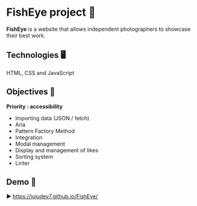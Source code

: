 # FishEye project 📸

**FishEye** is a website that allows independent photographers to showcase their best work.

## Technologies 🖥️

HTML, CSS and JavaScript 

## Objectives 🎯

**Priority : accessibility** 
- Importing data (JSON / fetch)  
- Aria
- Pattern Factory Method  
- Integration  
- Modal management  
- Display and management of likes  
- Sorting system  
- Linter  

## Demo 👀

▶️ https://jujudev7.github.io/FishEye/  